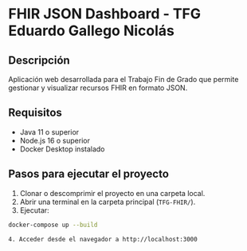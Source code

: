# FHIR JSON Dashboard - TFG Eduardo Gallego Nicolás

## Descripción
Aplicación web desarrollada para el Trabajo Fin de Grado que permite gestionar y visualizar recursos FHIR en formato JSON.

## Requisitos
- Java 11 o superior
- Node.js 16 o superior
- Docker Desktop instalado
  
## Pasos para ejecutar el proyecto

1. Clonar o descomprimir el proyecto en una carpeta local.
2. Abrir una terminal en la carpeta principal (`TFG-FHIR/`).
3. Ejecutar:

```bash
docker-compose up --build

4. Acceder desde el navegador a http://localhost:3000
